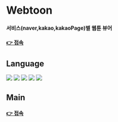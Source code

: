 # Webtoon

#### 서비스(naver,kakao,kakaoPage)별 웹툰 뷰어

#### [👉 접속](https://kn-front.github.io/Alltoon/)

## Language

<div>
  <img src = "https://img.shields.io/badge/next.js-06B6D4?style=flat&logo=next.js&logoColor=white"/>
  <img src="https://img.shields.io/badge/TypeScript-3178C6?style=flat&logo=TypeScript&logoColor=white"/>
  <img src = "https://img.shields.io/badge/recoil-3578E5?style=flat&logo=recoil&logoColor=white"/> 
  <img src = "https://img.shields.io/badge/reactquery-FF4154?style=flat&logo=reactquery&logoColor=white"/> 
  <img src = "https://img.shields.io/badge/tailwindcss-06B6D4?style=flat&logo=tailwindcss&logoColor=white"/>
</div>


## Main

#### [👉 접속](https://kn-front.github.io/Alltoon)
